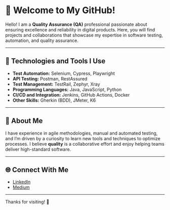 # 👋 Welcome to My GitHub!

Hello! I am a **Quality Assurance (QA)** professional passionate about ensuring excellence and reliability in digital products. Here, you will find projects and collaborations that showcase my expertise in software testing, automation, and quality assurance.

---

## 🚀 Technologies and Tools I Use  
- **Test Automation:** Selenium, Cypress, Playwright  
- **API Testing:** Postman, RestAssured  
- **Test Management:** TestRail, Zephyr, Xray  
- **Programming Languages:** Java, JavaScript, Python  
- **CI/CD and Integration:** Jenkins, GitHub Actions, Docker  
- **Other Skills:** Gherkin (BDD), JMeter, K6
  
---

## 🌟 About Me  
I have experience in agile methodologies, manual and automated testing, and I’m driven by a curiosity to learn new tools and techniques to optimize processes. I believe **quality** is a collaborative effort and enjoy helping teams deliver high-standard software.

---

## 🌐 Connect With Me  
- [LinkedIn](https://www.linkedin.com/in/victordsantunes/)
- [Medium](https://medium.com/@victordsantunes/lists)

---

Thanks for visiting! 🚀
